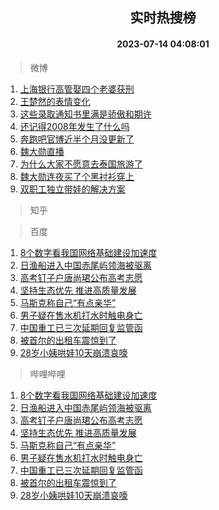 <div align="center"><h2>实时热搜榜</h2><h4>2023-07-14 04:08:01</h4></div>

> 微博  

1. [上海银行高管娶四个老婆获刑](https://s.weibo.com/weibo?q=%23%E4%B8%8A%E6%B5%B7%E9%93%B6%E8%A1%8C%E9%AB%98%E7%AE%A1%E5%A8%B6%E5%9B%9B%E4%B8%AA%E8%80%81%E5%A9%86%E8%8E%B7%E5%88%91%23&t=31&band_rank=1&Refer=top)<br />
2. [王楚然的表情变化](https://s.weibo.com/weibo?q=%23%E7%8E%8B%E6%A5%9A%E7%84%B6%E7%9A%84%E8%A1%A8%E6%83%85%E5%8F%98%E5%8C%96%23&t=31&band_rank=2&Refer=top)<br />
3. [这些录取通知书里满是骄傲和期许](https://s.weibo.com/weibo?q=%23%E8%BF%99%E4%BA%9B%E5%BD%95%E5%8F%96%E9%80%9A%E7%9F%A5%E4%B9%A6%E9%87%8C%E6%BB%A1%E6%98%AF%E9%AA%84%E5%82%B2%E5%92%8C%E6%9C%9F%E8%AE%B8%23&t=31&band_rank=3&Refer=top)<br />
4. [还记得2008年发生了什么吗](https://s.weibo.com/weibo?q=%E8%BF%98%E8%AE%B0%E5%BE%972008%E5%B9%B4%E5%8F%91%E7%94%9F%E4%BA%86%E4%BB%80%E4%B9%88%E5%90%97&t=31&band_rank=4&Refer=top)<br />
5. [奔跑吧官博近半个月没更新了](https://s.weibo.com/weibo?q=%23%E5%A5%94%E8%B7%91%E5%90%A7%E5%AE%98%E5%8D%9A%E8%BF%91%E5%8D%8A%E4%B8%AA%E6%9C%88%E6%B2%A1%E6%9B%B4%E6%96%B0%E4%BA%86%23&t=31&band_rank=5&Refer=top)<br />
6. [魏大勋直播](https://s.weibo.com/weibo?q=%E9%AD%8F%E5%A4%A7%E5%8B%8B%E7%9B%B4%E6%92%AD&t=31&band_rank=6&Refer=top)<br />
7. [为什么大家不愿意去泰国旅游了](https://s.weibo.com/weibo?q=%23%E4%B8%BA%E4%BB%80%E4%B9%88%E5%A4%A7%E5%AE%B6%E4%B8%8D%E6%84%BF%E6%84%8F%E5%8E%BB%E6%B3%B0%E5%9B%BD%E6%97%85%E6%B8%B8%E4%BA%86%23&t=31&band_rank=7&Refer=top)<br />
8. [魏大勋连夜买了个黑衬衫穿上](https://s.weibo.com/weibo?q=%23%E9%AD%8F%E5%A4%A7%E5%8B%8B%E8%BF%9E%E5%A4%9C%E4%B9%B0%E4%BA%86%E4%B8%AA%E9%BB%91%E8%A1%AC%E8%A1%AB%E7%A9%BF%E4%B8%8A%23&t=31&band_rank=8&Refer=top)<br />
9. [双职工独立带娃的解决方案](https://s.weibo.com/weibo?q=%23%E5%8F%8C%E8%81%8C%E5%B7%A5%E7%8B%AC%E7%AB%8B%E5%B8%A6%E5%A8%83%E7%9A%84%E8%A7%A3%E5%86%B3%E6%96%B9%E6%A1%88%23&t=31&band_rank=9&Refer=top)<br />

> 知乎  


> 百度  

1. [8个数字看我国网络基础建设加速度](https://www.baidu.com/s?wd=8%E4%B8%AA%E6%95%B0%E5%AD%97%E7%9C%8B%E6%88%91%E5%9B%BD%E7%BD%91%E7%BB%9C%E5%9F%BA%E7%A1%80%E5%BB%BA%E8%AE%BE%E5%8A%A0%E9%80%9F%E5%BA%A6&sa=fyb_news&rsv_dl=fyb_news)<br />
2. [日渔船进入中国赤尾屿领海被驱离](https://www.baidu.com/s?wd=%E6%97%A5%E6%B8%94%E8%88%B9%E8%BF%9B%E5%85%A5%E4%B8%AD%E5%9B%BD%E8%B5%A4%E5%B0%BE%E5%B1%BF%E9%A2%86%E6%B5%B7%E8%A2%AB%E9%A9%B1%E7%A6%BB&sa=fyb_news&rsv_dl=fyb_news)<br />
3. [高考钉子户唐尚珺公布高考志愿](https://www.baidu.com/s?wd=%E9%AB%98%E8%80%83%E9%92%89%E5%AD%90%E6%88%B7%E5%94%90%E5%B0%9A%E7%8F%BA%E5%85%AC%E5%B8%83%E9%AB%98%E8%80%83%E5%BF%97%E6%84%BF&sa=fyb_news&rsv_dl=fyb_news)<br />
4. [坚持生态优先 推进高质量发展](https://www.baidu.com/s?wd=%E5%9D%9A%E6%8C%81%E7%94%9F%E6%80%81%E4%BC%98%E5%85%88+%E6%8E%A8%E8%BF%9B%E9%AB%98%E8%B4%A8%E9%87%8F%E5%8F%91%E5%B1%95&sa=fyb_news&rsv_dl=fyb_news)<br />
5. [马斯克称自己“有点亲华”](https://www.baidu.com/s?wd=%E9%A9%AC%E6%96%AF%E5%85%8B%E7%A7%B0%E8%87%AA%E5%B7%B1%E2%80%9C%E6%9C%89%E7%82%B9%E4%BA%B2%E5%8D%8E%E2%80%9D&sa=fyb_news&rsv_dl=fyb_news)<br />
6. [男子疑在售水机打水时触电身亡](https://www.baidu.com/s?wd=%E7%94%B7%E5%AD%90%E7%96%91%E5%9C%A8%E5%94%AE%E6%B0%B4%E6%9C%BA%E6%89%93%E6%B0%B4%E6%97%B6%E8%A7%A6%E7%94%B5%E8%BA%AB%E4%BA%A1&sa=fyb_news&rsv_dl=fyb_news)<br />
7. [中国重工已三次延期回复监管函](https://www.baidu.com/s?wd=%E4%B8%AD%E5%9B%BD%E9%87%8D%E5%B7%A5%E5%B7%B2%E4%B8%89%E6%AC%A1%E5%BB%B6%E6%9C%9F%E5%9B%9E%E5%A4%8D%E7%9B%91%E7%AE%A1%E5%87%BD&sa=fyb_news&rsv_dl=fyb_news)<br />
8. [被首尔的出租车震惊到了](https://www.baidu.com/s?wd=%E8%A2%AB%E9%A6%96%E5%B0%94%E7%9A%84%E5%87%BA%E7%A7%9F%E8%BD%A6%E9%9C%87%E6%83%8A%E5%88%B0%E4%BA%86&sa=fyb_news&rsv_dl=fyb_news)<br />
9. [28岁小姨哄娃10天崩溃哀嚎](https://www.baidu.com/s?wd=28%E5%B2%81%E5%B0%8F%E5%A7%A8%E5%93%84%E5%A8%8310%E5%A4%A9%E5%B4%A9%E6%BA%83%E5%93%80%E5%9A%8E&sa=fyb_news&rsv_dl=fyb_news)<br />

> 哔哩哔哩  

1. [8个数字看我国网络基础建设加速度](https://www.baidu.com/s?wd=8%E4%B8%AA%E6%95%B0%E5%AD%97%E7%9C%8B%E6%88%91%E5%9B%BD%E7%BD%91%E7%BB%9C%E5%9F%BA%E7%A1%80%E5%BB%BA%E8%AE%BE%E5%8A%A0%E9%80%9F%E5%BA%A6&sa=fyb_news&rsv_dl=fyb_news)<br />
2. [日渔船进入中国赤尾屿领海被驱离](https://www.baidu.com/s?wd=%E6%97%A5%E6%B8%94%E8%88%B9%E8%BF%9B%E5%85%A5%E4%B8%AD%E5%9B%BD%E8%B5%A4%E5%B0%BE%E5%B1%BF%E9%A2%86%E6%B5%B7%E8%A2%AB%E9%A9%B1%E7%A6%BB&sa=fyb_news&rsv_dl=fyb_news)<br />
3. [高考钉子户唐尚珺公布高考志愿](https://www.baidu.com/s?wd=%E9%AB%98%E8%80%83%E9%92%89%E5%AD%90%E6%88%B7%E5%94%90%E5%B0%9A%E7%8F%BA%E5%85%AC%E5%B8%83%E9%AB%98%E8%80%83%E5%BF%97%E6%84%BF&sa=fyb_news&rsv_dl=fyb_news)<br />
4. [坚持生态优先 推进高质量发展](https://www.baidu.com/s?wd=%E5%9D%9A%E6%8C%81%E7%94%9F%E6%80%81%E4%BC%98%E5%85%88+%E6%8E%A8%E8%BF%9B%E9%AB%98%E8%B4%A8%E9%87%8F%E5%8F%91%E5%B1%95&sa=fyb_news&rsv_dl=fyb_news)<br />
5. [马斯克称自己“有点亲华”](https://www.baidu.com/s?wd=%E9%A9%AC%E6%96%AF%E5%85%8B%E7%A7%B0%E8%87%AA%E5%B7%B1%E2%80%9C%E6%9C%89%E7%82%B9%E4%BA%B2%E5%8D%8E%E2%80%9D&sa=fyb_news&rsv_dl=fyb_news)<br />
6. [男子疑在售水机打水时触电身亡](https://www.baidu.com/s?wd=%E7%94%B7%E5%AD%90%E7%96%91%E5%9C%A8%E5%94%AE%E6%B0%B4%E6%9C%BA%E6%89%93%E6%B0%B4%E6%97%B6%E8%A7%A6%E7%94%B5%E8%BA%AB%E4%BA%A1&sa=fyb_news&rsv_dl=fyb_news)<br />
7. [中国重工已三次延期回复监管函](https://www.baidu.com/s?wd=%E4%B8%AD%E5%9B%BD%E9%87%8D%E5%B7%A5%E5%B7%B2%E4%B8%89%E6%AC%A1%E5%BB%B6%E6%9C%9F%E5%9B%9E%E5%A4%8D%E7%9B%91%E7%AE%A1%E5%87%BD&sa=fyb_news&rsv_dl=fyb_news)<br />
8. [被首尔的出租车震惊到了](https://www.baidu.com/s?wd=%E8%A2%AB%E9%A6%96%E5%B0%94%E7%9A%84%E5%87%BA%E7%A7%9F%E8%BD%A6%E9%9C%87%E6%83%8A%E5%88%B0%E4%BA%86&sa=fyb_news&rsv_dl=fyb_news)<br />
9. [28岁小姨哄娃10天崩溃哀嚎](https://www.baidu.com/s?wd=28%E5%B2%81%E5%B0%8F%E5%A7%A8%E5%93%84%E5%A8%8310%E5%A4%A9%E5%B4%A9%E6%BA%83%E5%93%80%E5%9A%8E&sa=fyb_news&rsv_dl=fyb_news)<br />
